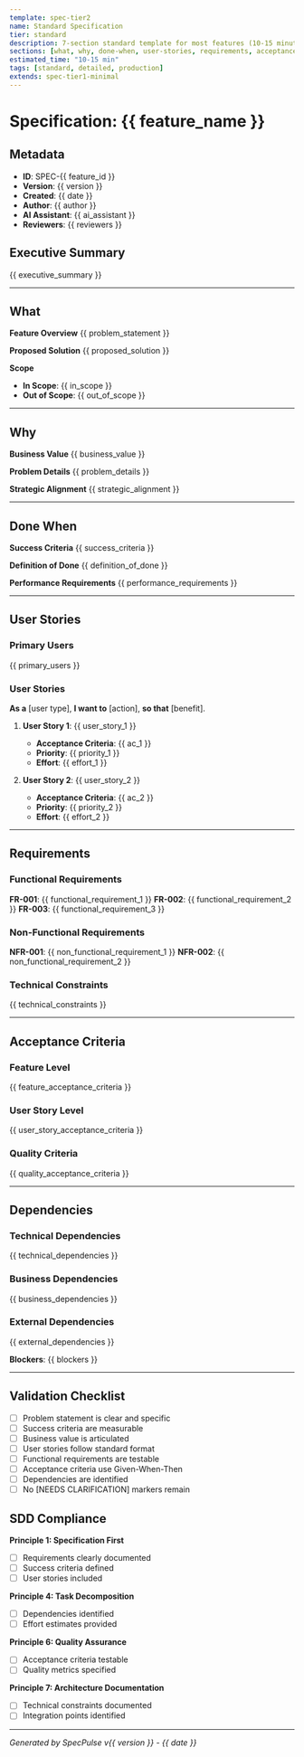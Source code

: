 ```yaml
---
template: spec-tier2
name: Standard Specification
tier: standard
description: 7-section standard template for most features (10-15 minutes)
sections: [what, why, done-when, user-stories, requirements, acceptance-criteria, dependencies]
estimated_time: "10-15 min"
tags: [standard, detailed, production]
extends: spec-tier1-minimal
---
```


# Specification: {{ feature_name }}

## Metadata
- **ID**: SPEC-{{ feature_id }}
- **Version**: {{ version }}
- **Created**: {{ date }}
- **Author**: {{ author }}
- **AI Assistant**: {{ ai_assistant }}
- **Reviewers**: {{ reviewers }}

## Executive Summary
{{ executive_summary }}

---

## What
**Feature Overview**
{{ problem_statement }}

**Proposed Solution**
{{ proposed_solution }}

**Scope**
- **In Scope**: {{ in_scope }}
- **Out of Scope**: {{ out_of_scope }}

<!-- LLM GUIDANCE: Expand on Tier 1 with more detail:
- Include detailed technical specifications
- Define clear boundaries (in/out scope)
- Mention integration points -->

---

## Why
**Business Value**
{{ business_value }}

**Problem Details**
{{ problem_details }}

**Strategic Alignment**
{{ strategic_alignment }}

<!-- LLM GUIDANCE: Include business context:
- How does this align with company goals?
- What's the ROI or business impact?
- Why is this the right solution? -->

---

## Done When
**Success Criteria**
{{ success_criteria }}

**Definition of Done**
{{ definition_of_done }}

**Performance Requirements**
{{ performance_requirements }}

<!-- LLM GUIDANCE: Add technical success criteria:
- Include performance benchmarks
- Define quality gates
- Specify measurable outcomes -->

---

## User Stories
### Primary Users
{{ primary_users }}

### User Stories
**As a** [user type], **I want to** [action], **so that** [benefit].

1. **User Story 1**: {{ user_story_1 }}
   - **Acceptance Criteria**: {{ ac_1 }}
   - **Priority**: {{ priority_1 }}
   - **Effort**: {{ effort_1 }}

2. **User Story 2**: {{ user_story_2 }}
   - **Acceptance Criteria**: {{ ac_2 }}
   - **Priority**: {{ priority_2 }}
   - **Effort**: {{ effort_2 }}

<!-- LLM GUIDANCE: Write user stories in standard format:
- Use "As a..., I want to..., so that..." format
- Include specific acceptance criteria
- Estimate effort and set priorities -->

---

## Requirements

### Functional Requirements
**FR-001**: {{ functional_requirement_1 }}
**FR-002**: {{ functional_requirement_2 }}
**FR-003**: {{ functional_requirement_3 }}

### Non-Functional Requirements
**NFR-001**: {{ non_functional_requirement_1 }}
**NFR-002**: {{ non_functional_requirement_2 }}

### Technical Constraints
{{ technical_constraints }}

<!-- LLM GUIDANCE: Requirements should be:
- Specific and measurable
- Testable and verifiable
- Complete and unambiguous -->

---

## Acceptance Criteria

### Feature Level
{{ feature_acceptance_criteria }}

### User Story Level
{{ user_story_acceptance_criteria }}

### Quality Criteria
{{ quality_acceptance_criteria }}

<!-- LLM GUIDANCE: Use Given-When-Then format:
- Given [context], when [action], then [outcome]
- Make criteria testable
- Include edge cases -->

---

## Dependencies

### Technical Dependencies
{{ technical_dependencies }}

### Business Dependencies
{{ business_dependencies }}

### External Dependencies
{{ external_dependencies }}

**Blockers**: {{ blockers }}

<!-- LLM GUIDANCE: List all dependencies:
- What needs to be built first?
- What external systems do we rely on?
- What could block this work? -->

---

## Validation Checklist
- [ ] Problem statement is clear and specific
- [ ] Success criteria are measurable
- [ ] Business value is articulated
- [ ] User stories follow standard format
- [ ] Functional requirements are testable
- [ ] Acceptance criteria use Given-When-Then
- [ ] Dependencies are identified
- [ ] No [NEEDS CLARIFICATION] markers remain

## SDD Compliance
**Principle 1: Specification First**
- [ ] Requirements clearly documented
- [ ] Success criteria defined
- [ ] User stories included

**Principle 4: Task Decomposition**
- [ ] Dependencies identified
- [ ] Effort estimates provided

**Principle 6: Quality Assurance**
- [ ] Acceptance criteria testable
- [ ] Quality metrics specified

**Principle 7: Architecture Documentation**
- [ ] Technical constraints documented
- [ ] Integration points identified

---
*Generated by SpecPulse v{{ version }} - {{ date }}*